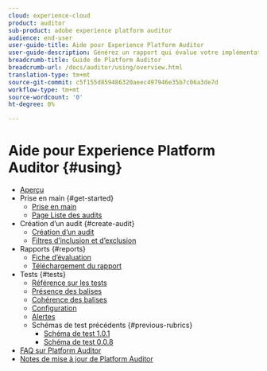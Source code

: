 ```yaml
---
cloud: experience-cloud
product: auditor
sub-product: adobe experience platform auditor
audience: end-user
user-guide-title: Aide pour Experience Platform Auditor
user-guide-description: Générez un rapport qui évalue votre implémentation d’Adobe Experience Cloud et vous suggère des améliorations.
breadcrumb-title: Guide de Platform Auditor
breadcrumb-url: /docs/auditor/using/overview.html
translation-type: tm+mt
source-git-commit: c5f155d859486320aeec497946e35b7c06a3de7d
workflow-type: tm+mt
source-wordcount: '0'
ht-degree: 0%

---
```



# Aide pour Experience Platform Auditor {#using}

+ [Aperçu](overview.md)
+ Prise en main {#get-started}
   + [Prise en main](get-started/getting-started.md)
   + [Page Liste des audits](get-started/audit-list.md)
+ Création d’un audit {#create-audit}
   + [Création d’un audit ](create-audit/create-new-audit.md)
   + [Filtres d’inclusion et d’exclusion](create-audit/filters.md)
+ Rapports {#reports}
   + [Fiche d’évaluation](reports/scorecard.md)
   + [Téléchargement du rapport](reports/download-report.md)
+ Tests {#tests}
   + [Référence sur les tests](tests/test-reference.md)
   + [Présence des balises](tests/test-ref-presence.md)
   + [Cohérence des balises](tests/test-ref-consistency.md)
   + [Configuration](tests/test-ref-cfg.md)
   + [Alertes](tests/test-ref-alerts.md)
   + Schémas de test précédents {#previous-rubrics}
      + [Schéma de test 1.0.1](tests/previous-rubrics/test-rubric1-0-1.md)
      + [Schéma de test 0.0.8](tests/previous-rubrics/test-rubric1-0.md)
+ [FAQ sur Platform Auditor](auditor-faq.md)
+ [Notes de mise à jour de Platform Auditor](release-notes.md)
